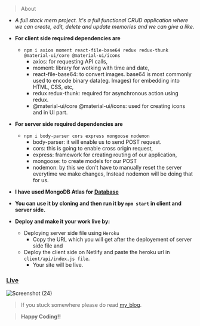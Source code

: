 > About

- _A full stack mern project. It's a full functional CRUD application where we can create, edit, delete and update memories and we can give a like._
- **For client side required dependencies are**
   - ```npm i axios moment react-file-base64 redux redux-thunk  @material-ui/core @material-ui/icons```
     - axios: for requesting API calls,
     - moment: library for wotking with time and date,
     - react-file-base64: to convert images. base64 is most commonly used to encode binary data(eg. Images) for embedding into HTML, CSS, etc,
     - redux redux-thunk: required for asynchronous action using redux.
     - @material-ui/core @material-ui/icons: used for creating icons and in UI part.
     
- **For server side required dependencies are**
   - ```npm i body-parser cors express mongoose nodemon```
     - body-parser: it will enable us to send POST request.
     - cors: this is going to enable cross origin request, 
     - express: framework for creating routing of our application,
     - mongoose: to create models for our POST
     - nodemon: by this we don't have to manually reset the server everytime we make changes, Instead nodemon will be doing that for us.

- **I have used MongoDB Atlas for [Database](https://account.mongodb.com/)**
- **You can use it by cloning and then run it by ```npm start``` in client and server side.**
- **Deploy and make it your work live by:**
   - Deploying server side file using ```Heroku```
     - Copy the URL which you will get after the deployement of server side file and 
   - Deploy the client side on Netlify and paste the heroku url in ```client/api/index.js file```. 
     - Your site will be live.

### [Live](https://react-memories-creator.netlify.app/)
![Screenshot (24)](https://user-images.githubusercontent.com/50996696/102591125-85479600-4137-11eb-99c7-665496b836e7.png)

> If you stuck somewhere please do read [my_blog](https://dev.to/smileyshivam/deploy-a-full-stack-mern-app-using-netlify-and-heroku-9da).

> **Happy Coding!!**
